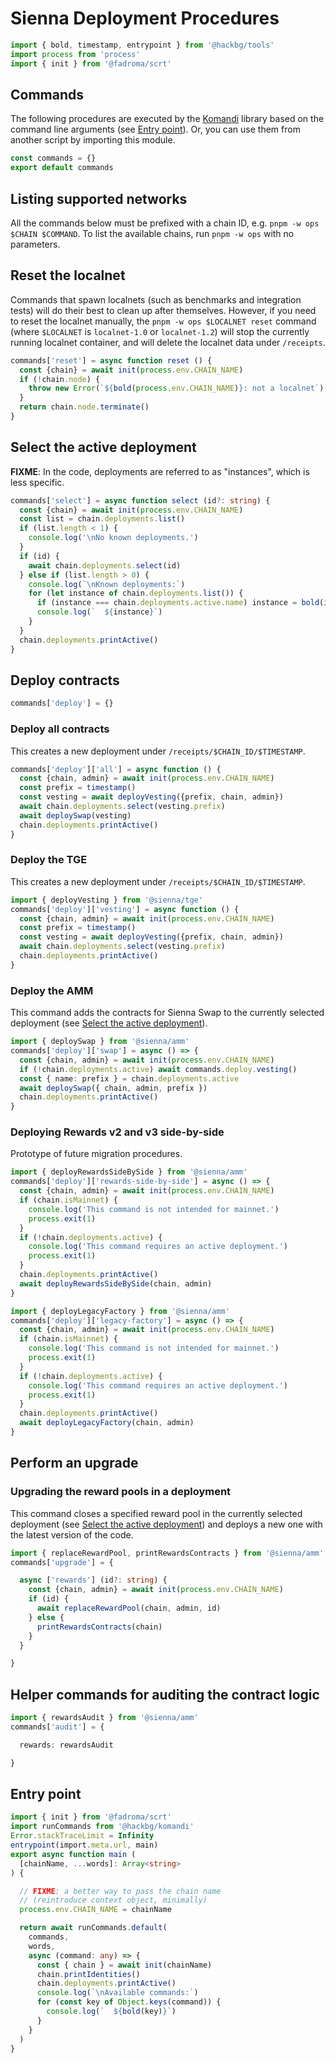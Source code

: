 # Sienna Deployment Procedures

```typescript
import { bold, timestamp, entrypoint } from '@hackbg/tools'
import process from 'process'
import { init } from '@fadroma/scrt'
```

## Commands

The following procedures are executed by the [Komandi](https://github.com/hackbg/fadroma/tree/21.12/packages/komandi)
library based on the command line arguments (see [Entry point](#entry-point)). Or, you can
use them from another script by importing this module.

```typescript
const commands = {}
export default commands
```

## Listing supported networks

All the commands below must be prefixed with a chain ID, e.g. `pnpm -w ops $CHAIN $COMMAND`.
To list the available chains, run `pnpm -w ops` with no parameters.

## Reset the localnet

Commands that spawn localnets (such as benchmarks and integration tests)
will do their best to clean up after themselves. However, if you need to
reset the localnet manually, the `pnpm -w ops $LOCALNET reset` command
(where `$LOCALNET` is `localnet-1.0` or `localnet-1.2`) will stop the
currently running localnet container, and will delete the localnet data under `/receipts`.

```typescript
commands['reset'] = async function reset () {
  const {chain} = await init(process.env.CHAIN_NAME)
  if (!chain.node) {
    throw new Error(`${bold(process.env.CHAIN_NAME)}: not a localnet`)
  }
  return chain.node.terminate()
}
```

## Select the active deployment

**FIXME**: In the code, deployments are referred to as "instances", which is less specific.

```typescript
commands['select'] = async function select (id?: string) {
  const {chain} = await init(process.env.CHAIN_NAME)
  const list = chain.deployments.list()
  if (list.length < 1) {
    console.log('\nNo known deployments.')
  }
  if (id) {
    await chain.deployments.select(id)
  } else if (list.length > 0) {
    console.log(`\nKnown deployments:`)
    for (let instance of chain.deployments.list()) {
      if (instance === chain.deployments.active.name) instance = bold(instance)
      console.log(`  ${instance}`)
    }
  }
  chain.deployments.printActive()
}
```

## Deploy contracts

```typescript
commands['deploy'] = {}
```

### Deploy all contracts

This creates a new deployment under `/receipts/$CHAIN_ID/$TIMESTAMP`.

```typescript
commands['deploy']['all'] = async function () {
  const {chain, admin} = await init(process.env.CHAIN_NAME)
  const prefix = timestamp()
  const vesting = await deployVesting({prefix, chain, admin})
  await chain.deployments.select(vesting.prefix)
  await deploySwap(vesting)
  chain.deployments.printActive()
}
```

### Deploy the TGE

This creates a new deployment under `/receipts/$CHAIN_ID/$TIMESTAMP`.

```typescript
import { deployVesting } from '@sienna/tge'
commands['deploy']['vesting'] = async function () {
  const {chain, admin} = await init(process.env.CHAIN_NAME)
  const prefix = timestamp()
  const vesting = await deployVesting({prefix, chain, admin})
  await chain.deployments.select(vesting.prefix)
  chain.deployments.printActive()
}
```

### Deploy the AMM

This command adds the contracts for Sienna Swap to the currently selected deployment
(see [Select the active deployment](#select-the-active-deployment)).

```typescript
import { deploySwap } from '@sienna/amm'
commands['deploy']['swap'] = async () => {
  const {chain, admin} = await init(process.env.CHAIN_NAME)
  if (!chain.deployments.active) await commands.deploy.vesting()
  const { name: prefix } = chain.deployments.active
  await deploySwap({ chain, admin, prefix })
  chain.deployments.printActive()
}
```

### Deploying Rewards v2 and v3 side-by-side

Prototype of future migration procedures.

```typescript
import { deployRewardsSideBySide } from '@sienna/amm'
commands['deploy']['rewards-side-by-side'] = async () => {
  const {chain, admin} = await init(process.env.CHAIN_NAME)
  if (chain.isMainnet) {
    console.log('This command is not intended for mainnet.')
    process.exit(1)
  }
  if (!chain.deployments.active) {
    console.log('This command requires an active deployment.')
    process.exit(1)
  }
  chain.deployments.printActive()
  await deployRewardsSideBySide(chain, admin)
}

import { deployLegacyFactory } from '@sienna/amm'
commands['deploy']['legacy-factory'] = async () => {
  const {chain, admin} = await init(process.env.CHAIN_NAME)
  if (chain.isMainnet) {
    console.log('This command is not intended for mainnet.')
    process.exit(1)
  }
  if (!chain.deployments.active) {
    console.log('This command requires an active deployment.')
    process.exit(1)
  }
  chain.deployments.printActive()
  await deployLegacyFactory(chain, admin)
}
```

## Perform an upgrade

### Upgrading the reward pools in a deployment

This command closes a specified reward pool in the currently selected deployment
(see [Select the active deployment](#select-the-active-deployment)) and deploys a new one
with the latest version of the code.

```typescript
import { replaceRewardPool, printRewardsContracts } from '@sienna/amm'
commands['upgrade'] = {

  async ['rewards'] (id?: string) {
    const {chain, admin} = await init(process.env.CHAIN_NAME)
    if (id) {
      await replaceRewardPool(chain, admin, id)
    } else {
      printRewardsContracts(chain)
    }
  }

}
```

## Helper commands for auditing the contract logic

```typescript
import { rewardsAudit } from '@sienna/amm'
commands['audit'] = {

  rewards: rewardsAudit

}
```

## Entry point

```typescript
import { init } from '@fadroma/scrt'
import runCommands from '@hackbg/komandi'
Error.stackTraceLimit = Infinity
entrypoint(import.meta.url, main)
export async function main (
  [chainName, ...words]: Array<string>
) {

  // FIXME: a better way to pass the chain name
  // (reintroduce context object, minimally)
  process.env.CHAIN_NAME = chainName

  return await runCommands.default(
    commands,
    words,
    async (command: any) => {
      const { chain } = await init(chainName)
      chain.printIdentities()
      chain.deployments.printActive()
      console.log(`\nAvailable commands:`)
      for (const key of Object.keys(command)) {
        console.log(`  ${bold(key)}`)
      }
    }
  )
}
```
